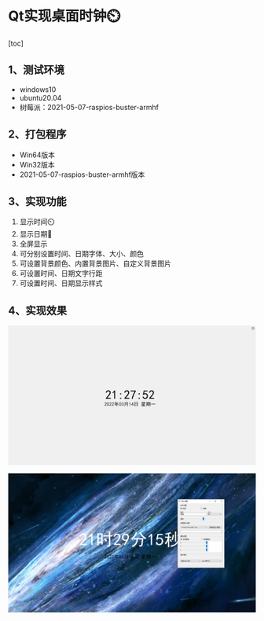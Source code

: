 # Qt实现桌面时钟:timer_clock:

[toc]

## 1、测试环境

* windows10
* ubuntu20.04
* 树莓派：2021-05-07-raspios-buster-armhf



## 2、打包程序

* Win64版本
* Win32版本
* 2021-05-07-raspios-buster-armhf版本



## 3、实现功能

1. 显示时间:timer_clock:
2. 显示日期:date:
3. 全屏显示
4. 可分别设置时间、日期字体、大小、颜色
5. 可设置背景颜色、内置背景图片、自定义背景图片
6. 可设置时间、日期文字行距
7. 可设置时间、日期显示样式



## 4、实现效果

![image-20220314212805207](README.assets/image-20220314212805207.png)

![image-20220314212927527](README.assets/image-20220314212927527.png)
